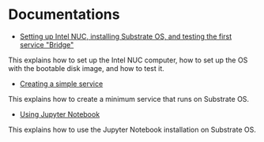 # Documentations

- [Setting up Intel NUC, installing Substrate OS, and testing the first service "Bridge"](./setup/setup.md)

This explains how to set up the Intel NUC computer, how to set up the OS with the bootable disk image, and how to test it.

- [Creating a simple service](./miniService/miniService.md)

This explains how to create a minimum service that runs on Substrate OS.

- [Using Jupyter Notebook](./jupyter/jupyter.md)

This explains how to use the Jupyter Notebook installation on Substrate OS.




